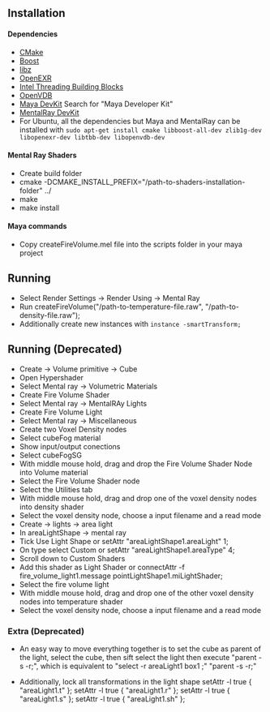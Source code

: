 Installation
-----------
#### Dependencies
* [CMake](http://www.cmake.org/)
* [Boost](www.boost.org)
* [libz](zlib.net)
* [OpenEXR](www.openexr.com)
* [Intel Threading Building Blocks](threadingbuildingblocks.org)
* [OpenVDB](http://www.openvdb.org/)
* [Maya DevKit](https://apps.exchange.autodesk.com/en) Search for "Maya Developer Kit"
* [MentalRay DevKit](http://knowledge.autodesk.com/support/maya/downloads/caas/downloads/content/mental-ray-plugin-for-maya-2016.html)
* For Ubuntu, all the dependencies but Maya and MentalRay can be installed with `sudo apt-get install cmake libboost-all-dev zlib1g-dev libopenexr-dev libtbb-dev libopenvdb-dev`

#### Mental Ray Shaders
* Create build folder
* cmake -DCMAKE_INSTALL_PREFIX="/path-to-shaders-installation-folder" ../
* make
* make install

#### Maya commands
* Copy createFireVolume.mel file into the scripts folder in your maya project

Running
-----------
* Select Render Settings -> Render Using -> Mental Ray
* Run createFireVolume("/path-to-temperature-file.raw", "/path-to-density-file.raw");
* Additionally create new instances with ```instance -smartTransform;```

Running (Deprecated)
-----------
* Create -> Volume primitive -> Cube
* Open Hypershader 
* Select Mental ray -> Volumetric Materials
* Create Fire Volume Shader
* Select Mental ray -> MentalRAy Lights
* Create Fire Volume Light
* Select Mental ray -> Miscellaneous
* Create two Voxel Density nodes 
* Select cubeFog material
* Show input/output conections
* Select cubeFogSG
* With middle mouse hold, drag and drop the Fire Volume Shader Node into Volume material
* Select the Fire Volume Shader node
* Select the Utilities tab
* With middle mouse hold, drag and drop one of the voxel density nodes into density shader
* Select the voxel density node, choose a input filename and a read mode
* Create -> lights -> area light
* In areaLightShape -> mental ray
* Tick Use Light Shape or setAttr "areaLightShape1.areaLight" 1;
* On type select Custom or setAttr "areaLightShape1.areaType" 4;
* Scroll down to Custom Shaders
* Add this shader as Light Shader or connectAttr -f fire_volume_light1.message pointLightShape1.miLightShader;
* Select the fire volume light
* With middle mouse hold, drag and drop one of the other voxel density nodes into temperature shader
* Select the voxel density node, choose a input filename and a read mode

### Extra (Deprecated)

* An easy way to move everything together is to set the cube as parent of the light, 
select the cube, then sift select the light then execute "parent -s -r;", which is 
equivalent to "select -r areaLight1 box1 ;" "parent -s -r;"

* Additionally, lock all transformations in the light shape
 setAttr -l true { "areaLight1.t" };
 setAttr -l true { "areaLight1.r" };
 setAttr -l true { "areaLight1.s" };
 setAttr -l true { "areaLight1.sh" };
